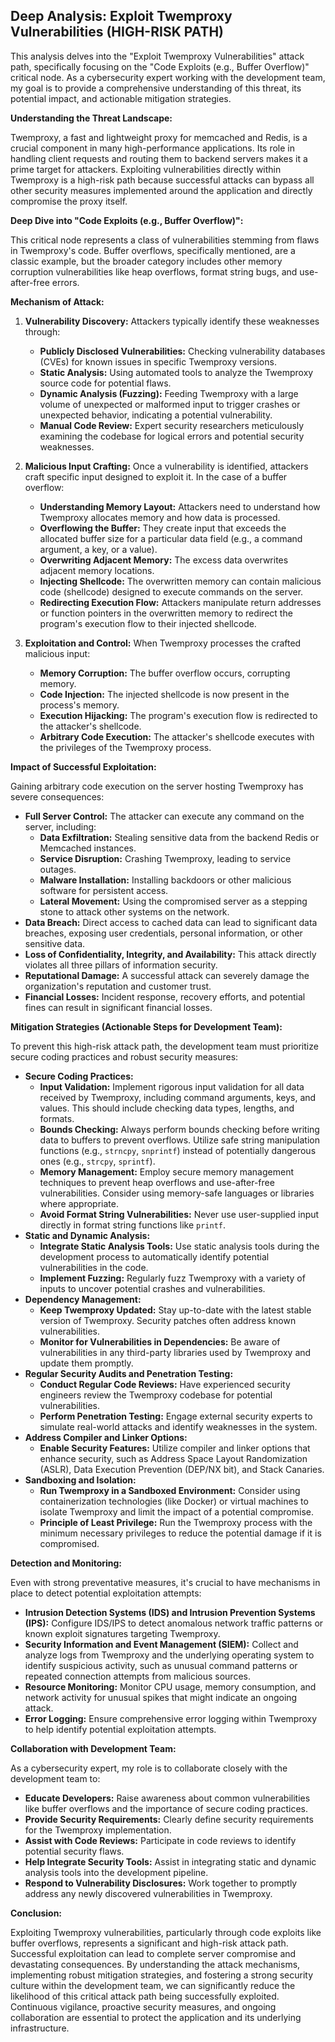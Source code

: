 ## Deep Analysis: Exploit Twemproxy Vulnerabilities (HIGH-RISK PATH)

This analysis delves into the "Exploit Twemproxy Vulnerabilities" attack path, specifically focusing on the "Code Exploits (e.g., Buffer Overflow)" critical node. As a cybersecurity expert working with the development team, my goal is to provide a comprehensive understanding of this threat, its potential impact, and actionable mitigation strategies.

**Understanding the Threat Landscape:**

Twemproxy, a fast and lightweight proxy for memcached and Redis, is a crucial component in many high-performance applications. Its role in handling client requests and routing them to backend servers makes it a prime target for attackers. Exploiting vulnerabilities directly within Twemproxy is a high-risk path because successful attacks can bypass all other security measures implemented around the application and directly compromise the proxy itself.

**Deep Dive into "Code Exploits (e.g., Buffer Overflow)":**

This critical node represents a class of vulnerabilities stemming from flaws in Twemproxy's code. Buffer overflows, specifically mentioned, are a classic example, but the broader category includes other memory corruption vulnerabilities like heap overflows, format string bugs, and use-after-free errors.

**Mechanism of Attack:**

1. **Vulnerability Discovery:** Attackers typically identify these weaknesses through:
    * **Publicly Disclosed Vulnerabilities:** Checking vulnerability databases (CVEs) for known issues in specific Twemproxy versions.
    * **Static Analysis:** Using automated tools to analyze the Twemproxy source code for potential flaws.
    * **Dynamic Analysis (Fuzzing):**  Feeding Twemproxy with a large volume of unexpected or malformed input to trigger crashes or unexpected behavior, indicating a potential vulnerability.
    * **Manual Code Review:**  Expert security researchers meticulously examining the codebase for logical errors and potential security weaknesses.

2. **Malicious Input Crafting:** Once a vulnerability is identified, attackers craft specific input designed to exploit it. In the case of a buffer overflow:
    * **Understanding Memory Layout:** Attackers need to understand how Twemproxy allocates memory and how data is processed.
    * **Overflowing the Buffer:** They create input that exceeds the allocated buffer size for a particular data field (e.g., a command argument, a key, or a value).
    * **Overwriting Adjacent Memory:** The excess data overwrites adjacent memory locations.
    * **Injecting Shellcode:**  The overwritten memory can contain malicious code (shellcode) designed to execute commands on the server.
    * **Redirecting Execution Flow:**  Attackers manipulate return addresses or function pointers in the overwritten memory to redirect the program's execution flow to their injected shellcode.

3. **Exploitation and Control:** When Twemproxy processes the crafted malicious input:
    * **Memory Corruption:** The buffer overflow occurs, corrupting memory.
    * **Code Injection:** The injected shellcode is now present in the process's memory.
    * **Execution Hijacking:** The program's execution flow is redirected to the attacker's shellcode.
    * **Arbitrary Code Execution:** The attacker's shellcode executes with the privileges of the Twemproxy process.

**Impact of Successful Exploitation:**

Gaining arbitrary code execution on the server hosting Twemproxy has severe consequences:

* **Full Server Control:** The attacker can execute any command on the server, including:
    * **Data Exfiltration:** Stealing sensitive data from the backend Redis or Memcached instances.
    * **Service Disruption:**  Crashing Twemproxy, leading to service outages.
    * **Malware Installation:** Installing backdoors or other malicious software for persistent access.
    * **Lateral Movement:** Using the compromised server as a stepping stone to attack other systems on the network.
* **Data Breach:**  Direct access to cached data can lead to significant data breaches, exposing user credentials, personal information, or other sensitive data.
* **Loss of Confidentiality, Integrity, and Availability:** This attack directly violates all three pillars of information security.
* **Reputational Damage:**  A successful attack can severely damage the organization's reputation and customer trust.
* **Financial Losses:**  Incident response, recovery efforts, and potential fines can result in significant financial losses.

**Mitigation Strategies (Actionable Steps for Development Team):**

To prevent this high-risk attack path, the development team must prioritize secure coding practices and robust security measures:

* **Secure Coding Practices:**
    * **Input Validation:** Implement rigorous input validation for all data received by Twemproxy, including command arguments, keys, and values. This should include checking data types, lengths, and formats.
    * **Bounds Checking:**  Always perform bounds checking before writing data to buffers to prevent overflows. Utilize safe string manipulation functions (e.g., `strncpy`, `snprintf`) instead of potentially dangerous ones (e.g., `strcpy`, `sprintf`).
    * **Memory Management:**  Employ secure memory management techniques to prevent heap overflows and use-after-free vulnerabilities. Consider using memory-safe languages or libraries where appropriate.
    * **Avoid Format String Vulnerabilities:**  Never use user-supplied input directly in format string functions like `printf`.
* **Static and Dynamic Analysis:**
    * **Integrate Static Analysis Tools:**  Use static analysis tools during the development process to automatically identify potential vulnerabilities in the code.
    * **Implement Fuzzing:**  Regularly fuzz Twemproxy with a variety of inputs to uncover potential crashes and vulnerabilities.
* **Dependency Management:**
    * **Keep Twemproxy Updated:**  Stay up-to-date with the latest stable version of Twemproxy. Security patches often address known vulnerabilities.
    * **Monitor for Vulnerabilities in Dependencies:**  Be aware of vulnerabilities in any third-party libraries used by Twemproxy and update them promptly.
* **Regular Security Audits and Penetration Testing:**
    * **Conduct Regular Code Reviews:**  Have experienced security engineers review the Twemproxy codebase for potential vulnerabilities.
    * **Perform Penetration Testing:**  Engage external security experts to simulate real-world attacks and identify weaknesses in the system.
* **Address Compiler and Linker Options:**
    * **Enable Security Features:** Utilize compiler and linker options that enhance security, such as Address Space Layout Randomization (ASLR), Data Execution Prevention (DEP/NX bit), and Stack Canaries.
* **Sandboxing and Isolation:**
    * **Run Twemproxy in a Sandboxed Environment:** Consider using containerization technologies (like Docker) or virtual machines to isolate Twemproxy and limit the impact of a potential compromise.
    * **Principle of Least Privilege:**  Run the Twemproxy process with the minimum necessary privileges to reduce the potential damage if it is compromised.

**Detection and Monitoring:**

Even with strong preventative measures, it's crucial to have mechanisms in place to detect potential exploitation attempts:

* **Intrusion Detection Systems (IDS) and Intrusion Prevention Systems (IPS):**  Configure IDS/IPS to detect anomalous network traffic patterns or known exploit signatures targeting Twemproxy.
* **Security Information and Event Management (SIEM):**  Collect and analyze logs from Twemproxy and the underlying operating system to identify suspicious activity, such as unusual command patterns or repeated connection attempts from malicious sources.
* **Resource Monitoring:** Monitor CPU usage, memory consumption, and network activity for unusual spikes that might indicate an ongoing attack.
* **Error Logging:** Ensure comprehensive error logging within Twemproxy to help identify potential exploitation attempts.

**Collaboration with Development Team:**

As a cybersecurity expert, my role is to collaborate closely with the development team to:

* **Educate Developers:**  Raise awareness about common vulnerabilities like buffer overflows and the importance of secure coding practices.
* **Provide Security Requirements:**  Clearly define security requirements for the Twemproxy implementation.
* **Assist with Code Reviews:**  Participate in code reviews to identify potential security flaws.
* **Help Integrate Security Tools:**  Assist in integrating static and dynamic analysis tools into the development pipeline.
* **Respond to Vulnerability Disclosures:**  Work together to promptly address any newly discovered vulnerabilities in Twemproxy.

**Conclusion:**

Exploiting Twemproxy vulnerabilities, particularly through code exploits like buffer overflows, represents a significant and high-risk attack path. Successful exploitation can lead to complete server compromise and devastating consequences. By understanding the attack mechanisms, implementing robust mitigation strategies, and fostering a strong security culture within the development team, we can significantly reduce the likelihood of this critical attack path being successfully exploited. Continuous vigilance, proactive security measures, and ongoing collaboration are essential to protect the application and its underlying infrastructure.
